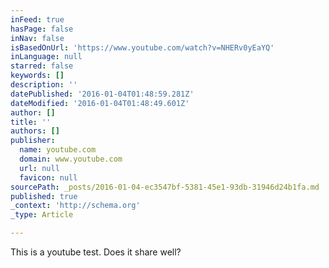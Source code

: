 ```yaml
---
inFeed: true
hasPage: false
inNav: false
isBasedOnUrl: 'https://www.youtube.com/watch?v=NHERv0yEaYQ'
inLanguage: null
starred: false
keywords: []
description: ''
datePublished: '2016-01-04T01:48:59.281Z'
dateModified: '2016-01-04T01:48:49.601Z'
author: []
title: ''
authors: []
publisher:
  name: youtube.com
  domain: www.youtube.com
  url: null
  favicon: null
sourcePath: _posts/2016-01-04-ec3547bf-5381-45e1-93db-31946d24b1fa.md
published: true
_context: 'http://schema.org'
_type: Article

---
```

This is a youtube test. Does it share well?